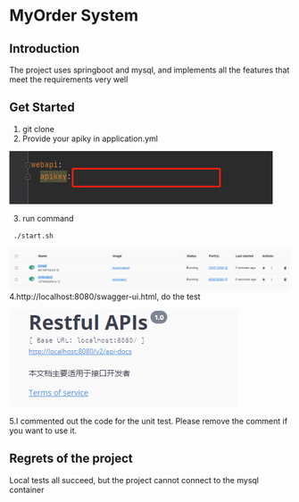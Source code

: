 # MyOrder System

## Introduction

The project uses springboot and mysql, and implements all the features that meet the requirements very well
## Get Started

1. git clone
2. Provide your apiky in application.yml

![apiKey](png/apikey.png)

3. run command
 ```
  ./start.sh
  ```
![docker success](png/container.png)
4.http://localhost:8080/swagger-ui.html, do the test

![swagger](png/swagger.png)

5.I commented out the code for the unit test. Please remove the comment if you want to use it.
## Regrets of the project
Local tests all succeed, but the project cannot connect to the mysql container




